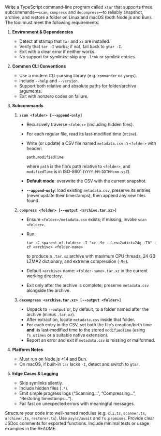 Write a TypeScript command-line program called `xtar` that supports three subcommands—`scan`, `compress` and `decompress`—to reliably snapshot, archive, and restore a folder on Linux and macOS (both Node.js and Bun). The tool must meet the following requirements:

1. **Environment & Dependencies**

   * Detect at startup that `tar` and `xz` are installed.
   * Verify that `tar -I` works; if not, fall back to `gtar -I`.
   * Exit with a clear error if neither works.
   * No support for symlinks: skip any `.l*nk` or symlink entries.

2. **Common CLI Conventions**

   * Use a modern CLI-parsing library (e.g. `commander` or `yargs`).
   * Include `--help` and `--version`.
   * Support both relative and absolute paths for folder/archive arguments.
   * Exit with nonzero codes on failure.

3. **Subcommands**

   1. **`scan <folder> [--append-only]`**

      * Recursively traverse `<folder>` (including hidden files).
      * For each regular file, read its last-modified time (`mtime`).
      * Write (or update) a CSV file named `metadata.csv` in `<folder>` with header:

        ```
        path,modifiedTime
        ```

        where `path` is the file’s path relative to `<folder>`, and `modifiedTime` is in ISO-8601 (`YYYY-MM-DDTHH:mm:ssZ`).
      * **Default mode**: overwrite the CSV with the current snapshot.
      * **`--append-only`**: load existing `metadata.csv`, preserve its entries (never update their timestamps), then append any new files found.

   2. **`compress <folder> [--output <archive.tar.xz>]`**

      * Ensure `<folder>/metadata.csv` exists; if missing, invoke `scan <folder>`.
      * Run:

        ```
        tar -C <parent-of-folder> -I "xz -9e --lzma2=dict=24g -T0" -cf <archive> <folder-name>
        ```

        to produce a `.tar.xz` archive with maximum CPU threads, 24 GB LZMA2 dictionary, and extreme compression (`-9e`).
      * Default `<archive>` name: `<folder-name>.tar.xz` in the current working directory.
      * Exit only after the archive is complete; preserve `metadata.csv` alongside the archive.

   3. **`decompress <archive.tar.xz> [--output <folder>]`**

      * Unpack to `--output` or, by default, to a folder named after the archive (minus `.tar.xz`).
      * After extraction, locate `metadata.csv` inside that folder.
      * For each entry in the CSV, set both the file’s creation/birth time **and** its last-modified time to the stored `modifiedTime` (using `fs.utimes` or a suitable native extension).
      * Report an error and exit if `metadata.csv` is missing or malformed.

4. **Platform Notes**

   * Must run on Node.js ≥14 and Bun.
   * On macOS, if built-in `tar` lacks `-I`, detect and switch to `gtar`.

5. **Edge Cases & Logging**

   * Skip symlinks silently.
   * Include hidden files (`.*`).
   * Emit simple progress logs (“Scanning…”, “Compressing…”, “Restoring timestamps…”).
   * Fail fast on unexpected errors with meaningful messages.

Structure your code into well-named modules (e.g. `cli.ts`, `scanner.ts`, `archiver.ts`, `restorer.ts`). Use `async/await` and `fs.promises`. Provide clear JSDoc comments for exported functions. Include minimal tests or usage examples in the README.
